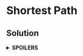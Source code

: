 # Shortest Path
## Solution
<details>
<summary><b>SPOILERS</b></summary>

Use **Dijkstra Algorithm** to find the shortest path. You must use `priority_queue`, not a normal `queue`!!! With just `queue`, you cannot greedily search the shortest path or upgrade some path.

</details>
